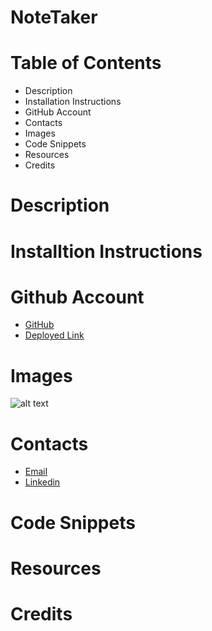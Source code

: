 # NoteTaker

# Table of Contents
- Description
- Installation Instructions
- GitHub Account
- Contacts
- Images
- Code Snippets
- Resources
- Credits


# Description

# Installtion Instructions

# Github Account
- [GitHub](https://github.com/ashrean)
- [Deployed Link]()

# Images
![alt text]()

# Contacts
- [Email](sese.ashrean@gmail.com)
- [Linkedin](https://www.linkedin.com/in/ashleyrean/)

# Code Snippets

# Resources

# Credits
